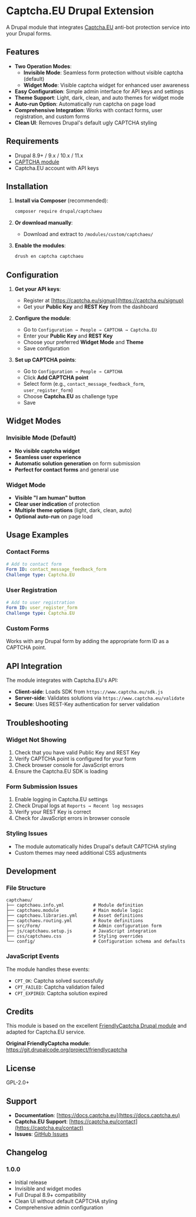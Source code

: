 # Captcha.EU Drupal Extension

A Drupal module that integrates [Captcha.EU](https://captcha.eu/) anti-bot protection service into your Drupal forms.

## Features

- **Two Operation Modes**:
  - **Invisible Mode**: Seamless form protection without visible captcha (default)
  - **Widget Mode**: Visible captcha widget for enhanced user awareness
- **Easy Configuration**: Simple admin interface for API keys and settings
- **Theme Support**: Light, dark, clean, and auto themes for widget mode
- **Auto-run Option**: Automatically run captcha on page load
- **Comprehensive Integration**: Works with contact forms, user registration, and custom forms
- **Clean UI**: Removes Drupal's default ugly CAPTCHA styling

## Requirements

- Drupal 8.9+ / 9.x / 10.x / 11.x
- [CAPTCHA module](https://www.drupal.org/project/captcha)
- Captcha.EU account with API keys

## Installation

1. **Install via Composer** (recommended):
   ```bash
   composer require drupal/captchaeu
   ```

2. **Or download manually**:
   - Download and extract to `/modules/custom/captchaeu/`

3. **Enable the modules**:
   ```bash
   drush en captcha captchaeu
   ```

## Configuration

1. **Get your API keys**:
   - Register at [https://captcha.eu/signup](https://captcha.eu/signup)
   - Get your **Public Key** and **REST Key** from the dashboard

2. **Configure the module**:
   - Go to `Configuration → People → CAPTCHA → Captcha.EU`
   - Enter your **Public Key** and **REST Key**
   - Choose your preferred **Widget Mode** and **Theme**
   - Save configuration

3. **Set up CAPTCHA points**:
   - Go to `Configuration → People → CAPTCHA`
   - Click **Add CAPTCHA point**
   - Select form (e.g., `contact_message_feedback_form`, `user_register_form`)
   - Choose **Captcha.EU** as challenge type
   - Save

## Widget Modes

### Invisible Mode (Default)
- **No visible captcha widget**
- **Seamless user experience**
- **Automatic solution generation** on form submission
- **Perfect for contact forms** and general use

### Widget Mode  
- **Visible "I am human" button**
- **Clear user indication** of protection
- **Multiple theme options** (light, dark, clean, auto)
- **Optional auto-run** on page load

## Usage Examples

### Contact Forms
```yaml
# Add to contact form
Form ID: contact_message_feedback_form
Challenge type: Captcha.EU
```

### User Registration
```yaml
# Add to user registration
Form ID: user_register_form  
Challenge type: Captcha.EU
```

### Custom Forms
Works with any Drupal form by adding the appropriate form ID as a CAPTCHA point.

## API Integration

The module integrates with Captcha.EU's API:
- **Client-side**: Loads SDK from `https://www.captcha.eu/sdk.js`
- **Server-side**: Validates solutions via `https://www.captcha.eu/validate`
- **Secure**: Uses REST-Key authentication for server validation

## Troubleshooting

### Widget Not Showing
1. Check that you have valid Public Key and REST Key
2. Verify CAPTCHA point is configured for your form
3. Check browser console for JavaScript errors
4. Ensure the Captcha.EU SDK is loading

### Form Submission Issues
1. Enable logging in Captcha.EU settings
2. Check Drupal logs at `Reports → Recent log messages`
3. Verify your REST Key is correct
4. Check for JavaScript errors in browser console

### Styling Issues
- The module automatically hides Drupal's default CAPTCHA styling
- Custom themes may need additional CSS adjustments

## Development

### File Structure
```
captchaeu/
├── captchaeu.info.yml           # Module definition
├── captchaeu.module             # Main module logic
├── captchaeu.libraries.yml      # Asset definitions
├── captchaeu.routing.yml        # Route definitions
├── src/Form/                    # Admin configuration form
├── js/captchaeu.setup.js        # JavaScript integration
├── css/captchaeu.css            # Styling overrides
└── config/                      # Configuration schema and defaults
```

### JavaScript Events
The module handles these events:
- `CPT_OK`: Captcha solved successfully
- `CPT_FAILED`: Captcha validation failed  
- `CPT_EXPIRED`: Captcha solution expired

## Credits

This module is based on the excellent [FriendlyCaptcha Drupal module](https://git.drupalcode.org/project/friendlycaptcha) and adapted for Captcha.EU service.

**Original FriendlyCaptcha module**: https://git.drupalcode.org/project/friendlycaptcha

## License

GPL-2.0+

## Support

- **Documentation**: [https://docs.captcha.eu](https://docs.captcha.eu)
- **Captcha.EU Support**: [https://captcha.eu/contact](https://captcha.eu/contact)
- **Issues**: [GitHub Issues](https://github.com/captcha-eu/drupal/issues)

## Changelog

### 1.0.0
- Initial release
- Invisible and widget modes
- Full Drupal 8.9+ compatibility
- Clean UI without default CAPTCHA styling
- Comprehensive admin configuration
